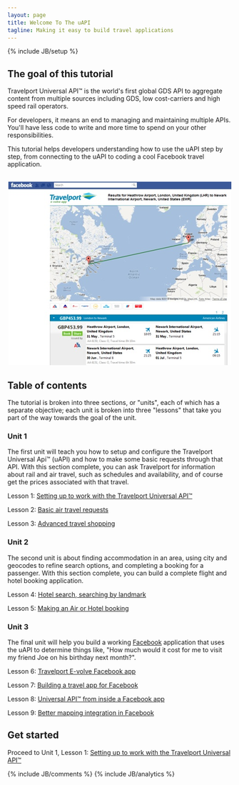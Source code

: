 ```yaml
---
layout: page
title: Welcome To The uAPI
tagline: Making it easy to build travel applications
---
```

{% include JB/setup %}

## The goal of this tutorial

Travelport Universal API&trade; is the world's first global GDS API to aggregate content from multiple sources including GDS, low cost-carriers and high speed rail operators.

For developers, it means an end to managing and maintaining multiple APIs. You'll have less code to write and more time to spend on your other responsibilities.

This tutorial helps developers understanding how to use the uAPI step by step, from connecting to the uAPI to coding a cool Facebook travel application. 

<p align="center">
<br/>
<img src="images/TP-facebook-app.jpg"/>
<br/>
</p>

## Table of contents

The tutorial is broken into three sections, or "units", each of which has a separate objective; each unit is broken into three "lessons" that take you part of the way towards the goal of the unit.

### Unit 1

The first unit will teach you how to setup and configure the Travelport Universal Api&trade; (uAPI) and how to make some basic requests through that API.  With this section complete, you can ask Travelport for information about rail and air travel, such as schedules and availability, and of course get the prices associated with that travel.

Lesson 1: [Setting up to work with the Travelport Universal API&trade;](lesson_1-1.html)
	
Lesson 2: [Basic air travel requests](lesson_1-2.html)
	
Lesson 3: [Advanced travel shopping](lesson_1-3.html)
	

### Unit 2

The second unit is about finding accommodation in an area, using city and geocodes to refine search options, and completing a booking for a passenger. With this section complete, you can build a complete flight and hotel booking application.

Lesson 4: [Hotel search, searching by landmark](lesson_2-4.html)

Lesson 5: [Making an Air or Hotel booking](lesson_2-5.html)
	

### Unit 3

The final unit will help you build a working [Facebook](http://www.facebook.com) application that uses the uAPI to determine things like, "How much would it cost for me to visit my friend Joe on his birthday next month?".

Lesson 6: [Travelport E-volve Facebook app](lesson_3-6.html)

Lesson 7: [Building a travel app for Facebook](lesson_3-7.html)
	
Lesson 8: [Universal API&trade; from inside a Facebook app](lesson_3-8.html)
	
Lesson 9: [Better mapping integration in Facebook](lesson_3-9.html)


## Get started

Proceed to Unit 1, Lesson 1: [Setting up to work with the Travelport Universal API&trade; ](lesson_1-1.html)

<!-- 
## Blog Posts

<ul class="posts">
  {% for post in site.posts %}
    <li><span>{{ post.date | date_to_string }}</span> &raquo; <a href="{{ BASE_PATH }}{{ post.url }}">{{ post.title }}</a></li>
  {% endfor %}
</ul>

## This Website

This website is part of a larger system, [GitHub](http://www.github.com), that allows to make your own copy of this website and the tutorial code, raise issues or comment about the code or documentation, make your own changes and have the "pulled" into this tutorial by the authors, and read the work of many others who are using the site.

-->
{% include JB/comments %}
{% include JB/analytics %}


